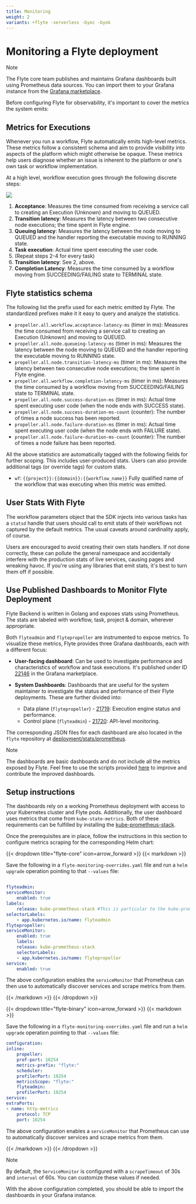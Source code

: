 ```yaml
---
title: Monitoring
weight: 2
variants: +flyte -serverless -byoc -byok
---
```


# Monitoring a Flyte deployment


> [!NOTE]
> The Flyte core team publishes and maintains Grafana dashboards built using Prometheus data sources. You can import them to your Grafana instance from the [Grafana marketplace](https://grafana.com/orgs/flyteorg/dashboards).

Before configuring Flyte for observability, it's important to cover the metrics the system emits:

## Metrics for Executions

Whenever you run a workflow, Flyte automatically emits high-level metrics. These metrics follow a consistent schema and aim to provide visibility into aspects of the platform which might otherwise be opaque.
These metrics help users diagnose whether an issue is inherent to the platform or one's own task or workflow implementation.

At a high level, workflow execution goes through the following discrete steps:

![](/_static/images/deployment/flyte_wf_timeline.svg)


1. **Acceptance**: Measures the time consumed from receiving a service call to creating an Execution (Unknown) and moving to QUEUED.
2. **Transition latency**: Measures the latency between two consecutive node executions; the time spent in Flyte engine.
3. **Queuing latency**:  Measures the latency between the node moving to QUEUED and the handler reporting the executable moving to RUNNING state.
4. **Task execution**: Actual time spent executing the user code.
5. (Repeat steps 2-4 for every task)
6. **Transition latency**: See 2, above.
7. **Completion Latency**: Measures the time consumed by a workflow moving from SUCCEEDING/FAILING state to TERMINAL state.

## Flyte statistics schema

The following list the prefix used for each metric emitted by Flyte. The standardized prefixes make it it easy to query and analyze the statistics.

* `propeller.all.workflow.acceptance-latency-ms` (timer in ms): Measures the time consumed from receiving a service call to creating an Execution (Unknown) and moving to QUEUED.
* `propeller.all.node.queueing-latency-ms` (timer in ms): Measures the latency between the node moving to QUEUED and the handler reporting the executable moving to RUNNING state.
* `propeller.all.node.transition-latency-ms` (timer in ms): Measures the latency between two consecutive node executions; the time spent in Flyte engine.
* `propeller.all.workflow.completion-latency-ms` (timer in ms): Measures the time consumed by a workflow moving from SUCCEEDING/FAILING state to TERMINAL state.
* `propeller.all.node.success-duration-ms` (timer in ms): Actual time spent executing user code (when the node ends with SUCCESS state).
* `propeller.all.node.success-duration-ms-count` (counter): The number of times a node success has been reported.
* `propeller.all.node.failure-duration-ms` (timer in ms): Actual time spent executing user code (when the node ends with FAILURE state).
* `propeller.all.node.failure-duration-ms-count` (counter): The number of times a node failure has been reported.

All the above statistics are automatically tagged with the following fields for further scoping.
This includes user-produced stats.
Users can also provide additional tags (or override tags) for custom stats.

* `wf`:  `{{project}}:{{domain}}:{{workflow_name}}` Fully qualified name of the workflow that was executing when this metric was emitted.


## User Stats With Flyte

The workflow parameters object that the SDK injects into various tasks has a ``statsd`` handle that users should call to emit stats of their workflows not captured by the default metrics. The usual caveats around cardinality apply, of course.

Users are encouraged to avoid creating their own stats handlers.
If not done correctly, these can pollute the general namespace and accidentally interfere with the production stats of live services, causing pages and wreaking havoc.
If you're using any libraries that emit stats, it's best to turn them off if possible.


## Use Published Dashboards to Monitor Flyte Deployment

Flyte Backend is written in Golang and exposes stats using Prometheus. The stats are labeled with workflow, task, project & domain, wherever appropriate.

Both ``flyteadmin`` and ``flytepropeller`` are instrumented to expose metrics. To visualize these metrics, Flyte provides three Grafana dashboards, each with a different focus:

* **User-facing dashboard**: Can be used to investigate performance and characteristics of workflow and task executions. It's published under ID [22146](https://grafana.com/grafana/dashboards/22146-flyte-user-dashboard-via-prometheus/) in the Grafana marketplace.

* **System Dashboards**: Dashboards that are useful for the system maintainer to investigate the status and performance of their Flyte deployments. These are further divided into:
    * Data plane (``flytepropeller``) - [21719](https://grafana.com/grafana/dashboards/21719-flyte-propeller-dashboard-via-prometheus/): Execution engine status and performance.
    * Control plane (``flyteadmin``) - [21720](https://grafana.com/grafana/dashboards/21720-flyteadmin-dashboard-via-prometheus/): API-level monitoring.

The corresponding JSON files for each dashboard are also located in the ``flyte`` repository at [deployment/stats/prometheus](https://github.com/flyteorg/flyte/tree/master/deployment/stats/prometheus).

> [!NOTE]
> The dashboards are basic dashboards and do not include all the metrics exposed by Flyte. Feel free to use the scripts provided [here](https://github.com/flyteorg/flyte/tree/master/stats) to improve and contribute the improved dashboards.

## Setup instructions

The dashboards rely on a working Prometheus deployment with access to your Kubernetes cluster and Flyte pods.
Additionally, the user dashboard uses metrics that come from ``kube-state-metrics``. Both of these requirements can be fulfilled by installing the [kube-prometheus-stack](https://github.com/kubernetes/kube-state-metrics).

Once the prerequisites are in place, follow the instructions in this section to configure metrics scraping for the corresponding Helm chart:

{{< dropdown title="flyte-core" icon=arrow_forward >}}
{{< markdown >}}

Save the following in a ``flyte-monitoring-overrides.yaml`` file and run a ``helm upgrade`` operation pointing to that ``--values`` file:

```yaml

flyteadmin:
serviceMonitor:
    enabled: true
labels:
    release: kube-prometheus-stack #This is particular to the kube-prometheus-stacl
selectorLabels:
    - app.kubernetes.io/name: flyteadmin
flytepropeller:
serviceMonitor:
    enabled: true
    labels:
    release: kube-prometheus-stack
    selectorLabels:
    - app.kubernetes.io/name: flytepropeller
service:
    enabled: true
```

The above configuration enables the ``serviceMonitor`` that Prometheus can then use to automatically discover services and scrape metrics from them.

{{< /markdown >}}
{{< /dropdown >}}

{{< dropdown title="flyte-binary" icon=arrow_forward >}}
{{< markdown >}}

Save the following in a ``flyte-monitoring-overrides.yaml`` file and run a ``helm upgrade`` operation pointing to that ``--values`` file:

```yaml
configuration:
inline:
    propeller:
    prof-port: 10254
    metrics-prefix: "flyte:"
    scheduler:
    profilerPort: 10254
    metricsScope: "flyte:"
    flyteadmin:
    profilerPort: 10254
service:
extraPorts:
- name: http-metrics
    protocol: TCP
    port: 10254
```

The above configuration enables a ``serviceMonitor`` that Prometheus can use to automatically discover services and scrape metrics from them.

{{< /markdown >}}
{{< /dropdown >}}

> [!NOTE]
> By default, the ``ServiceMonitor`` is configured with a ``scrapeTimeout`` of 30s and ``interval`` of 60s. You can customize these values if needed.

With the above configuration completed, you should be able to import the dashboards in your Grafana instance.
